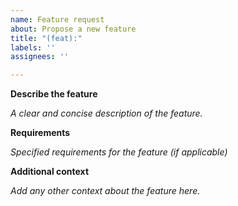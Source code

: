 ```yaml
---
name: Feature request
about: Propose a new feature
title: "(feat):"
labels: ''
assignees: ''

---
```


**Describe the feature**

*A clear and concise description of the feature.*

**Requirements**

*Specified requirements for the feature (if applicable)*

**Additional context**

*Add any other context about the feature here.*

